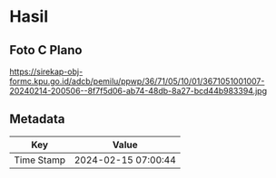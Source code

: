 # Hasil

## Foto C Plano

https://sirekap-obj-formc.kpu.go.id/adcb/pemilu/ppwp/36/71/05/10/01/3671051001007-20240214-200506--8f7f5d06-ab74-48db-8a27-bcd44b983394.jpg


## Metadata

| Key        | Value               |
| ---------- | ------------------- |
| Time Stamp | 2024-02-15 07:00:44 |



